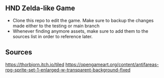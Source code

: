 ## HND Zelda-like Game

  - Clone this repo to edit the game. Make sure to backup the changes made either to the testing or main branch
  - Whenever finding anymore assets, make sure to add them to the sources list in order to reference later.

## Sources

https://thorbjorn.itch.io/tiled
https://opengameart.org/content/antifareas-rpg-sprite-set-1-enlarged-w-transparent-background-fixed
